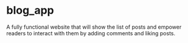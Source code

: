 # blog_app
 A fully functional website that will show the list of posts and empower readers to interact with them by adding comments and liking posts.
